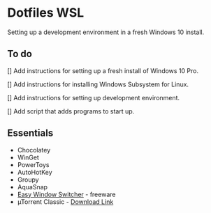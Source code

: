 # Dotfiles WSL

Setting up a development environment in a fresh Windows 10 install.

## To do

[] Add instructions for setting up a fresh install of Windows 10 Pro.

[] Add instructions for installing Windows Subsystem for Linux.

[] Add instructions for setting up development environment.

[] Add script that adds programs to start up.

## Essentials

- Chocolatey
- WinGet
- PowerToys
- AutoHotKey
- Groupy
- AquaSnap
- [Easy Window Switcher](https://neosmart.net/EasySwitch/) - freeware
- µTorrent Classic - [Download Link](https://www.utorrent.com/downloads/complete/track/stable/os/win)
